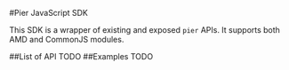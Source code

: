 #Pier JavaScript SDK

This SDK is a wrapper of existing and exposed `pier` APIs. It supports both AMD and CommonJS modules.

##List of API
TODO
##Examples
TODO